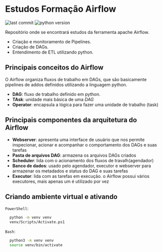 # Estudos Formação Airflow

![last commit](https://img.shields.io/github/last-commit/Lyarkh/Estudo_Airflow)
![python version](https://img.shields.io/badge/python-3.9%20%7C%203.10-green)

Repositório onde se encontrará estudos da ferramenta apache Airflow.

- Criação e monitoramento de Pipelines.
- Criação de DAGs.
- Entendimento de ETL utilizando python.

## Principais conceitos do Airflow

O Airflow organiza fluxos de trabalho em DAGs, que são basicamente pipelines de addos definidos utilizando a linguagem python.

- **DAG**: fluxo de trabalho definido em python.
- **TAsk**: unidade mais básica de uma *DAG*
- **Operator**: encapsula a lógica para fazer uma unidade de trabalho (task)

## Principais componentes da arquitetura do Airflow

- **Webserver**: apresenta uma interface de usuário que nos permite inspecionar, acionar e acompanhar o comportamento dos DAGs e suas tarefas
- **Pasta de arquivos DAG**: armazena os arquivos DAGs criados
- **Scheduler**: lida com o acionamento dos fluxos de travalh(agendador)
- **Banco de dados**: usado pelo agendador, executor e webserver para armazenar os metadados e status do DAG e suas tarefas
- **Executor**: lida com as tarefas em execução. o Airflow possui vários executores, mais apenas um é utilizado por vez

## Criando ambiente virtual e ativando

`PowerShell`:

```bash
  python -m venv venv
  venv/Scripts/Activate.ps1
```

`Bash`:

```bash
  python3 -m venv venv
  source venv/bin/activate
```
